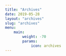 ```yaml
---
title: "Archives"
date: 2019-05-28
layout: "archives"
slug: "archives"
menu:
    main:
        weight: -70
        params:
            icon: archives
---
```

